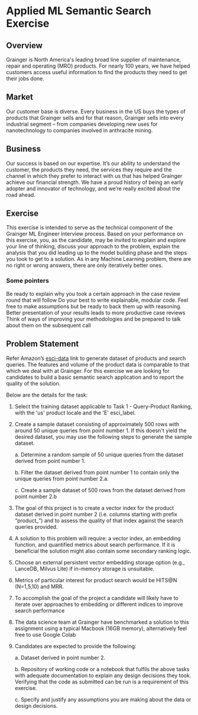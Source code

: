 # Applied ML Semantic Search Exercise

## Overview

Grainger is North America's leading broad line supplier of maintenance, repair and operating (MRO) products. For nearly 100 years, we have helped customers access useful information to find the products they need to get their jobs done.  

## Market

Our customer base is diverse. Every business in the US buys the types of products that Grainger sells and for that reason, Grainger sells into every industrial segment – from companies developing new uses for nanotechnology to companies involved in anthracite mining.

## Business

Our success is based on our expertise. It’s our ability to understand the customer, the products they need, the services they require and the channel in which they prefer to interact with us that has helped Grainger achieve our financial strength. We have a proud history of being an early adopter and innovator of technology, and we’re really excited about the road ahead.  

## Exercise

This exercise is intended to serve as the technical component of the Grainger ML Engineer interview process. Based on your performance on this exercise, you, as the candidate, may be invited to explain and explore your line of thinking, discuss your approach to the problem, explain the analysis that you did leading up to the model building phase and the steps you took to get to a solution. As in any Machine Learning problem, there are no right or wrong answers, there are only iteratively better ones.

### Some pointers

Be ready to explain why you took a certain approach in the case review round that will follow
Do your best to write explainable, modular code.
Feel free to make assumptions but be ready to back them up with reasoning.
Better presentation of your results leads to more productive case reviews
Think of ways of improving your methodologies and be prepared to talk about them on the subsequent call

## Problem Statement

Refer Amazon’s  [esci-data](https://github.com/amazon-science/esci-data/tree/main/shopping_queries_dataset) link to generate dataset of products and search queries. The features and volume of the product data is comparable to that which we deal with at Grainger.  For this exercise we are looking for candidates to build a basic semantic search application and to report the quality of the solution.

Below are the details for the task:

1. Select the training dataset applicable to Task 1 - Query-Product Ranking, with the 'us' product locale and the 'E' esci_label.
2. Create a sample dataset consisting of approximately 500 rows with around 50 unique queries from point number 1. If this doesn't yield the desired dataset, you may use the following steps to generate the sample dataset.

    a. Determine a random sample of 50 unique queries from the dataset derived from point number 1.

    b.  Filter the dataset derived from point number 1 to contain only the unique queries from point number 2.a.

    c.  Create a sample dataset of 500 rows from the dataset derived from point number 2.b

3. The goal of this project is to create a vector index for the product dataset derived in point number 2 (i.e. columns starting with prefix “product_”) and to assess the quality of that index against the search queries provided.
4. A solution to this problem will require: a vector index, an embedding function, and quantified metrics about search performance. If it is beneficial the solution might also contain some secondary ranking logic.
5. Choose an external persistent vector embedding storage option (e.g., LanceDB, Milvus Lite) if in-memory storage is unsuitable.
6. Metrics of particular interest for product search would be HITS@N (N=1,5,10) and MRR.
7. To accomplish the goal of the project a candidate will likely have to iterate over approaches to embedding or different indices to improve search performance  
8. The data science team at Grainger have benchmarked a solution to this assignment using a typical Macbook (16GB memory), alternatively feel free to use Google Colab
9. Candidates are expected to provide the following:

    a.  Dataset derived in point number 2.

    b.  Repository of working code or a notebook that fulfils the above tasks with adequate documentation to explain any design decisions they took. Verifying that the code as submitted can be run is a requirement of this exercise.

    c.  Specify and justify any assumptions you are making about the data or design decisions.
